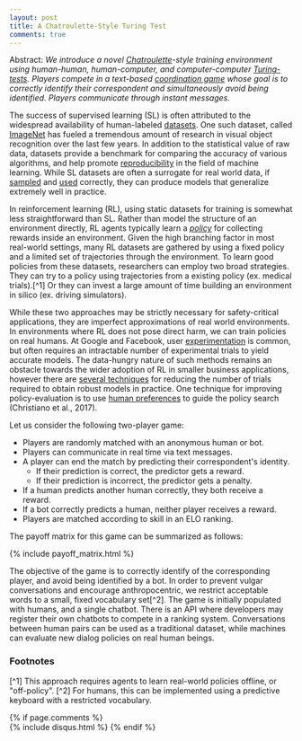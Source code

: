 ```yaml
---
layout: post
title: A Chatroulette-Style Turing Test
comments: true
---
```


Abstract: *We introduce a novel [Chatroulette](https://en.wikipedia.org/wiki/Chatroulette)-style training environment using human-human, human-computer, and computer-computer [Turing-tests](https://en.wikipedia.org/wiki/Turing_test). Players compete in a text-based [coordination game](https://en.wikipedia.org/wiki/Coordination_game) whose goal is to correctly identify their correspondent and simultaneously avoid being identified. Players communicate through instant messages.*

The success of supervised learning (SL) is often attributed to the widespread availability of human-labeled [datasets](https://en.wikipedia.org/wiki/List_of_datasets_for_machine_learning_research). One such dataset, called [ImageNet](http://www.image-net.org/) has fueled a tremendous amount of research in visual object recognition over the last few years. In addition to the statistical value of raw data, datasets provide a  benchmark for comparing the accuracy of various algorithms, and help promote [reproducibility](www.cs.mcgill.ca/~jpineau/ICLR2018-ReproducibilityChallenge.html) in the field of machine learning. While SL datasets are often a surrogate for real world data, if [sampled](https://en.wikipedia.org/wiki/Sampling_(statistics)) and [used](https://en.wikipedia.org/wiki/Training,_test,_and_validation_sets) correctly, they can produce models that generalize extremely well in practice.

In reinforcement learning (RL), using static datasets for training is somewhat less straightforward than SL. Rather than model the structure of an environment directly, RL agents typically learn a [*policy*](https://en.wikipedia.org/wiki/Reinforcement_learning#Criterion_of_optimality) for collecting rewards inside an environment. Given the high branching factor in most real-world settings, many RL datasets are gathered by using a fixed policy and a limited set of trajectories through the environment. To learn good policies from these datasets, researchers can employ two broad strategies. They can try to a policy using trajectories from a existing policy (ex. medical trials).[^1] Or they can invest a large amount of time building an environment in silico (ex. driving simulators).

While these two approaches may be strictly necessary for safety-critical applications, they are imperfect approximations of real world environments. In environments where RL does not pose direct harm, we can train policies on real humans. At Google and Facebook, user [experimentation](https://research.google.com/pubs/pub36500.html) is common, but often requires an intractable number of experimental trials to yield accurate models. The data-hungry nature of such methods remains an obstacle towards the wider adoption of RL in smaller business applications, however there are [several techniques](https://scholar.google.ca/scholar?as_ylo=2014&q=data+efficient+reinforcement+learning) for reducing the number of trials required to obtain robust models in practice. One technique for improving policy-evaluation is to use [human preferences](https://blog.openai.com/deep-reinforcement-learning-from-human-preferences/) to guide the policy search (Christiano et al., 2017).

Let us consider the following two-player game:

 * Players are randomly matched with an anonymous human or bot.
 * Players can communicate in real time via text messages.
 * A player can end the match by predicting their correspondent's identity.
    * If their prediction is correct, the predictor gets a reward. 
    * If their prediction is incorrect, the predictor gets a penalty.
 * If a human predicts another human correctly, they both receive a reward.
 * If a bot correctly predicts a human, neither player receives a reward.
 * Players are matched according to skill in an ELO ranking.

The payoff matrix for this game can be summarized as follows:

{% include payoff_matrix.html %}

The objective of the game is to correctly identify of the corresponding player, and avoid being identified by a bot. In order to prevent vulgar conversations and encourage anthropocentric, we restrict acceptable words to a small, fixed vocabulary set[^2]. The game is initially populated with humans, and a single chatbot. There is an API where developers may register their own chatbots to compete in a ranking system. Conversations between human pairs can be used as a traditional dataset, while machines can evaluate new dialog policies on real human beings.


### Footnotes

[^1] This approach requires agents to learn real-world policies offline, or "off-policy".
[^2] For humans, this can be implemented using a predictive keyboard with a restricted vocabulary.

{% if page.comments %}  
{% include disqus.html %}
{% endif %}